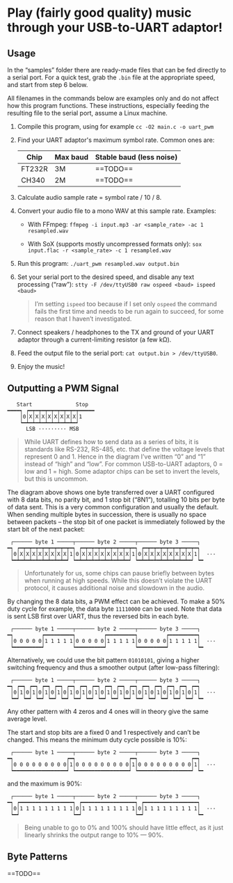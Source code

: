 # Play (fairly good quality) music through your USB-to-UART adaptor!

## Usage

In the “samples” folder there are ready-made files that can be fed directly to a serial port. For a quick test, grab the `.bin` file at the appropriate speed, and start from step 6 below.

All filenames in the commands below are examples only and do not affect how this program functions. These instructions, especially feeding the resulting file to the serial port, assume a Linux machine.

1. Compile this program, using for example `cc -O2 main.c -o uart_pwm`

2. Find your UART adaptor's maximum symbol rate. Common ones are:

	| Chip   | Max baud | Stable baud (less noise) |
	| ------ | -------- | ------------------------ |
	| FT232R | 3M       | ==TODO==                 |
	| CH340  | 2M       | ==TODO==                 |

3. Calculate audio sample rate = symbol rate / 10 / 8.

4. Convert your audio file to a mono WAV at this sample rate. Examples:
      - With FFmpeg: `ffmpeg -i input.mp3 -ar <sample_rate> -ac 1 resampled.wav`
      
      - With SoX (supports mostly uncompressed formats only): `sox input.flac -r <sample_rate> -c 1 resampled.wav`

5. Run this program: `./uart_pwm resampled.wav output.bin`

6. Set your serial port to the desired speed, and disable any text processing (“raw”): `stty -F /dev/ttyUSB0 raw ospeed <baud> ispeed <baud>`

	> I’m setting `ispeed` too because if I set only `ospeed` the command fails the first time and needs to be run again to succeed, for some reason that I haven’t investigated.
	
7. Connect speakers / headphones to the TX and ground of your UART adaptor through a current-limiting resistor (a few kΩ).

8. Feed the output file to the serial port: `cat output.bin > /dev/ttyUSB0`.

9. Enjoy the music!


## Outputting a PWM Signal

```
   Start              Stop
━━━━┑ ┍━┯━┯━┯━┯━┯━┯━┯━┯━━━━━
    │0│X│X│X│X│X│X│X│X│1
    ┕━┷━┷━┷━┷━┷━┷━┷━┷━┙
      LSB ········· MSB
```

> While UART defines how to send data as a series of bits, it is standards like RS-232, RS-485, etc. that define the voltage levels that represent 0 and 1. Hence in the diagram I’ve written “0” and “1” instead of “high” and “low”. For common USB-to-UART adaptors, 0 = low and 1 = high. Some adaptor chips can be set to invert the levels, but this is uncommon.

The diagram above shows one byte transferred over a UART configured with 8 data bits, no parity bit, and 1 stop bit (“8N1”), totalling 10 bits per byte of data sent. This is a very common configuration and usually the default. When sending multiple bytes in succession, there is usually no space between packets – the stop bit of one packet is immediately followed by the start bit of the next packet:

```
 ┌────── byte 1 ─────┬────── byte 2 ─────┬────── byte 3 ─────┐
━┑ ┍━┯━┯━┯━┯━┯━┯━┯━┯━┑ ┍━┯━┯━┯━┯━┯━┯━┯━┯━┑ ┍━┯━┯━┯━┯━┯━┯━┯━┯━┑
 │0│X│X│X│X│X│X│X│X│1│0│X│X│X│X│X│X│X│X│1│0│X│X│X│X│X│X│X│X│1│  ···
 ┕━┷━┷━┷━┷━┷━┷━┷━┷━┙ ┕━┷━┷━┷━┷━┷━┷━┷━┷━┙ ┕━┷━┷━┷━┷━┷━┷━┷━┷━┙ ┕━
```

> Unfortunately for us, some chips can pause briefly between bytes when running at high speeds. While this doesn’t violate the UART protocol, it causes additional noise and slowdown in the audio.

By changing the 8 data bits, a PWM effect can be achieved. To make a 50% duty cycle for example, the data byte `11110000` can be used. Note that data is sent LSB first over UART, thus the reversed bits in each byte.

```
 ┌────── byte 1 ─────┬────── byte 2 ─────┬────── byte 3 ─────┐
━┑         ┍━━━━━━━━━┑         ┍━━━━━━━━━┑         ┍━━━━━━━━━┑
 │0 0 0 0 0│1 1 1 1 1│0 0 0 0 0│1 1 1 1 1│0 0 0 0 0│1 1 1 1 1│  ···
 ┕━━━━━━━━━┙         ┕━━━━━━━━━┙         ┕━━━━━━━━━┙         ┕━
```

Alternatively, we could use the bit pattern `01010101`, giving a higher switching frequency and thus a smoother output (after low-pass filtering):

```
 ┌────── byte 1 ─────┬────── byte 2 ─────┬────── byte 3 ─────┐
━┑ ┍━┑ ┍━┑ ┍━┑ ┍━┑ ┍━┑ ┍━┑ ┍━┑ ┍━┑ ┍━┑ ┍━┑ ┍━┑ ┍━┑ ┍━┑ ┍━┑ ┍━┑
 │0│1│0│1│0│1│0│1│0│1│0│1│0│1│0│1│0│1│0│1│0│1│0│1│0│1│0│1│0│1│  ···
 ┕━┙ ┕━┙ ┕━┙ ┕━┙ ┕━┙ ┕━┙ ┕━┙ ┕━┙ ┕━┙ ┕━┙ ┕━┙ ┕━┙ ┕━┙ ┕━┙ ┕━┙ ┕━
```

Any other pattern with 4 zeros and 4 ones will in theory give the same average level.

The start and stop bits are a fixed 0 and 1 respectively and can’t be changed. This means the minimum duty cycle possible is 10%:

```
 ┌────── byte 1 ─────┬────── byte 2 ─────┬────── byte 3 ─────┐
━┑                 ┍━┑                 ┍━┑                 ┍━┑
 │0 0 0 0 0 0 0 0 0│1│0 0 0 0 0 0 0 0 0│1│0 0 0 0 0 0 0 0 0│1│  ···
 ┕━━━━━━━━━━━━━━━━━┙ ┕━━━━━━━━━━━━━━━━━┙ ┕━━━━━━━━━━━━━━━━━┙ ┕━
```

and the maximum is 90%:

```
 ┌────── byte 1 ─────┬────── byte 2 ─────┬────── byte 3 ─────┐
━┑ ┍━━━━━━━━━━━━━━━━━┑ ┍━━━━━━━━━━━━━━━━━┑ ┍━━━━━━━━━━━━━━━━━┑
 │0│1 1 1 1 1 1 1 1 1│0│1 1 1 1 1 1 1 1 1│0│1 1 1 1 1 1 1 1 1│  ···
 ┕━┙                 ┕━┙                 ┕━┙                 ┕━
```

> Being unable to go to 0% and 100% should have little effect, as it just linearly shrinks the output range to 10% — 90%.

## Byte Patterns

==TODO==
